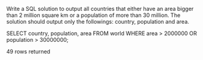 Write a SQL solution to output all countries that either have an area bigger than 2 million square km or a population of more than 30 million. The solution should output 
only the followings: country, population and area.



SELECT country, population, area FROM world
WHERE area > 2000000
	OR population > 30000000;

49 rows returned